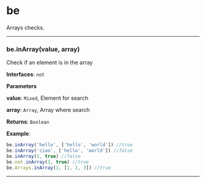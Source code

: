 # be

Arrays checks.



* * *

### be.inArray(value, array) 

Check if an element is in the array**Interfaces**: `not`

**Parameters**

**value**: `Mixed`, Element for search

**array**: `Array`, Array where search

**Returns**: `Boolean`

**Example**:
```js
be.inArray('hello', ['hello', 'world']) //truebe.inArray('ciao', ['hello', 'world']) //falsebe.inArray(1, true) //falsebe.not.inArray(1, true) //truebe.Arrays.inArray(1, [1, 2, 3]) //true
```



* * *










